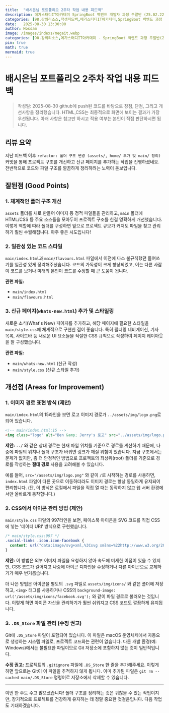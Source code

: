 ```yaml
---
title:  "배시은님 포트폴리오 2주차 작업 내용 피드백"
description: 메가스터디IT아카데미 SpringBoot 백엔드 개발자 과정 주말반 (25.02.22 ~ 25.09.13). 배시은님의 포트폴리오 2주차 작업 내용에 대한 피드백
categories: [98.강의리소스,학생피드백,메가스터디IT아카데미,SpringBoot 백엔드 과정 주말반(25.02.22 ~ 25.09.13)]
date:   2025-08-30 13:30:00
author: Hossam
image: /images/indexs/megait.webp
categories: [90.강의리소스,메가스터디IT아카데미 - SpringBoot 백엔드 과정 주말반(25.02.22 ~ 25.09.13)]
pin: true
math: true
mermaid: true
---
```


# 배시은님 포트폴리오 2주차 작업 내용 피드백

> 작성일: 2025-08-30
> github에 push된 코드를 바탕으로 장점, 단점, 그리고 개선사항을 정리했습니다.
> HTML,CSS는 최종적으로 화면에 보이는 결과가 가장 우선됩니다. 아래 사항은 참고만 하시고 적용 여부는 본인이 직접 판단하시면 됩니다.

## 리뷰 요약

지난 피드백 이후 `refactor: 폴더 구조 변경 (assets/, home/ 추가 및 main/ 정리)` 커밋을 통해 프로젝트 구조를 개선하고 신규 페이지를 추가하는 작업을 진행하셨네요. 전반적으로 코드와 파일 구조를 깔끔하게 정리하려는 노력이 돋보입니다.

## 잘된점 (Good Points)

### 1. 체계적인 폴더 구조 개선
`assets` 폴더를 새로 만들어 이미지 등 정적 파일들을 관리하고, `main` 폴더에 HTML/CSS 등 주요 소스들을 모아두어 프로젝트 구조를 한결 명확하게 개선했습니다. 이렇게 역할에 따라 폴더를 구성하면 앞으로 프로젝트 규모가 커져도 파일을 찾고 관리하기 훨씬 수월해집니다. 아주 좋은 시도입니다!

### 2. 일관성 있는 코드 스타일
`main/index.html`과 `main/flavours.html` 파일에서 이전에 다소 불규칙했던 들여쓰기를 일관성 있게 정리해주셨습니다. 코드의 가독성이 크게 향상되었고, 이는 다른 사람이 코드를 보거나 미래의 본인이 코드를 수정할 때 큰 도움이 됩니다.

**관련 파일:**
- `main/index.html`
- `main/flavours.html`

### 3. 신규 페이지(`whats-new.html`) 추가 및 스타일링
새로운 소식(What's New) 페이지를 추가하고, 해당 페이지에 필요한 스타일을 `main/style.css`에 체계적으로 구현한 점이 좋습니다. 특히 필터링 네비게이션, 기사 목록, 사이드바 등 새로운 UI 요소들을 적절한 CSS 규칙으로 작성하여 페이지 레이아웃을 잘 구성했습니다.

**관련 파일:**
- `main/whats-new.html` (신규 작성)
- `main/style.css` (신규 스타일 추가)

## 개선점 (Areas for Improvement)

### 1. 이미지 경로 표현 방식 (제안)

`main/index.html`의 15라인을 보면 로고 이미지 경로가 `../assets/img/logo.png`로 되어 있습니다.

```html
<!-- main/index.html:15 -->
<img class="logo" alt="Ben &amp; Jerry's 로고" src="../assets/img/logo.png">
```

**제안:** `../` 와 같은 상대 경로는 현재 파일 위치를 기준으로 경로를 계산하기 때문에, 나중에 파일의 위치나 폴더 구조가 바뀌면 링크가 깨질 위험이 있습니다. 지금 구조에서는 문제가 없지만, 좀 더 안정적인 방법으로 프로젝트의 최상위(root) 폴더를 기준으로 경로를 작성하는 **절대 경로** 사용을 고려해볼 수 있습니다.

예를 들어, `src="/assets/img/logo.png"` 와 같이 `/`로 시작하는 경로를 사용하면, `index.html` 파일이 다른 곳으로 이동하더라도 이미지 경로는 항상 동일하게 유지되어 편리합니다. (단, 이 방식은 로컬에서 파일을 직접 열 때는 동작하지 않고 웹 서버 환경에서만 올바르게 동작합니다.)

### 2. CSS에서 아이콘 관리 방법 (제안)

`main/style.css` 파일의 997라인을 보면, 페이스북 아이콘을 SVG 코드를 직접 CSS에 넣는 '데이터 URI' 방식으로 구현했습니다.

```css
/* main/style.css:997 */
.social-links .icon.icon-facebook {
  content: url("data:image/svg+xml,%3Csvg xmlns=%22http://www.w3.org/2000/svg%22 fill=%22%23002f87%22 width=%22100%25%22 height=%22100%25%22 viewBox=%220 0 9.251 19.128%22%3E%3Cpath d=%22M25.891,36.127H29.17V26.582h2.716l.4-3.14H29.151v-2c0-.912.265-1.523,1.577-1.523h1.683v-2.8A22.339,22.339,0,0,0,29.968,17a3.787,3.787,0,0,0-4.077,4.134v2.309H23.16v3.14h2.731Z%22 transform=%22translate(-23.16 -16.999)%22/%3E%3C/svg%3E");
}
```

**제안:** 이 방법은 외부 이미지 파일을 요청하지 않아 속도에 미세한 이점이 있을 수 있지만, CSS 코드가 길어지고 나중에 아이콘 디자인을 수정하거나 다른 아이콘으로 교체하기가 매우 번거롭습니다.

더 나은 방법은 아이콘을 별도의 `.svg` 파일로 `assets/img/icons/` 와 같은 폴더에 저장하고, `<img>` 태그를 사용하거나 CSS의 `background-image: url('/assets/img/icons/facebook.svg');` 와 같이 파일 경로로 불러오는 것입니다. 이렇게 하면 아이콘 자산을 관리하기가 훨씬 쉬워지고 CSS 코드도 깔끔하게 유지됩니다.

### 3. `.DS_Store` 파일 관리 (수정 권고)

Git에 `.DS_Store` 파일이 포함되어 있습니다. 이 파일은 macOS 운영체제에서 자동으로 생성하는 시스템 파일로, 프로젝트 코드와는 관련이 없습니다. 다른 개발 환경(예: Windows)에서는 불필요한 파일이므로 Git 저장소에 포함하지 않는 것이 일반적입니다.

**수정 권고:** 프로젝트의 `.gitignore` 파일에 `.DS_Store` 한 줄을 추가해주세요. 이렇게 하면 앞으로는 Git이 이 파일을 추적하지 않게 됩니다. 이미 추가된 파일은 `git rm --cached main/.DS_Store` 명령어로 저장소에서 삭제할 수 있습니다.

---
이번 한 주도 수고 많으셨습니다! 폴더 구조를 정리하는 것은 귀찮을 수 있는 작업이지만, 장기적으로 프로젝트를 건강하게 유지하는 데 정말 중요한 첫걸음입니다. 다음 작업도 기대하겠습니다.